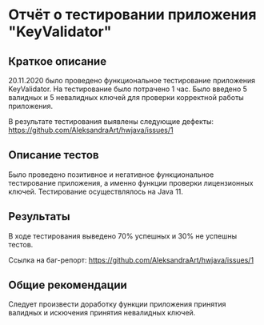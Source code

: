 # Отчёт о тестировании приложения "KeyValidator"

## Краткое описание
 20.11.2020 было проведено функциональное тестирование приложения KeyValidator. 
 На тестирование было потрачено 1 час. 
 Было введено 5 валидных и 5 невалидных ключей для проверки корректной работы приложения.
 
 В результате тестирования выявлены следующие дефекты: 
 https://github.com/AleksandraArt/hwjava/issues/1

## Описание тестов
Было проведено позитивное и негативное функциональное тестирование приложения, а именно  функции проверки лицензионных ключей.
Тестирование осуществлялось на Java 11.

## Результаты
В ходе тестирования выведено 70% успешных и 30% не успешны тестов.

Ссылка на баг-репорт: https://github.com/AleksandraArt/hwjava/issues/1

## Общие рекомендации
Следует произвести доработку функции приложения принятия валидных и искючения принятия невалидных ключей.